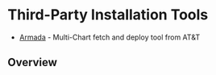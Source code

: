 # Third-Party Installation Tools

- [Armada](armada.md) - Multi-Chart fetch and deploy tool from AT&T

## Overview
